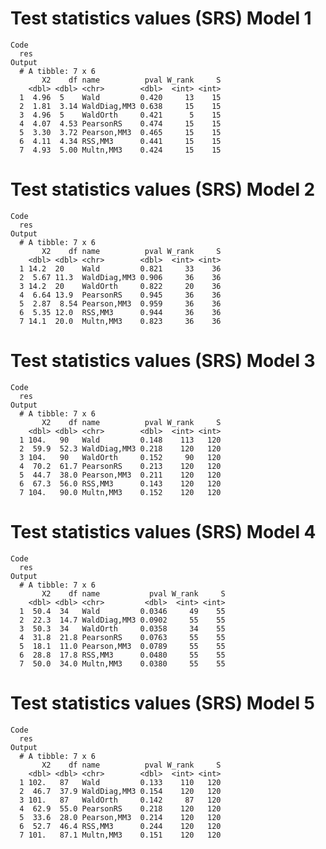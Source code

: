 # Test statistics values (SRS) Model 1

    Code
      res
    Output
      # A tibble: 7 x 6
           X2    df name          pval W_rank     S
        <dbl> <dbl> <chr>        <dbl>  <int> <int>
      1  4.96  5    Wald         0.420     13    15
      2  1.81  3.14 WaldDiag,MM3 0.638     15    15
      3  4.96  5    WaldOrth     0.421      5    15
      4  4.07  4.53 PearsonRS    0.474     15    15
      5  3.30  3.72 Pearson,MM3  0.465     15    15
      6  4.11  4.34 RSS,MM3      0.441     15    15
      7  4.93  5.00 Multn,MM3    0.424     15    15

# Test statistics values (SRS) Model 2

    Code
      res
    Output
      # A tibble: 7 x 6
           X2    df name          pval W_rank     S
        <dbl> <dbl> <chr>        <dbl>  <int> <int>
      1 14.2  20    Wald         0.821     33    36
      2  5.67 11.3  WaldDiag,MM3 0.906     36    36
      3 14.2  20    WaldOrth     0.822     20    36
      4  6.64 13.9  PearsonRS    0.945     36    36
      5  2.87  8.54 Pearson,MM3  0.959     36    36
      6  5.35 12.0  RSS,MM3      0.944     36    36
      7 14.1  20.0  Multn,MM3    0.823     36    36

# Test statistics values (SRS) Model 3

    Code
      res
    Output
      # A tibble: 7 x 6
           X2    df name          pval W_rank     S
        <dbl> <dbl> <chr>        <dbl>  <int> <int>
      1 104.   90   Wald         0.148    113   120
      2  59.9  52.3 WaldDiag,MM3 0.218    120   120
      3 104.   90   WaldOrth     0.152     90   120
      4  70.2  61.7 PearsonRS    0.213    120   120
      5  44.7  38.0 Pearson,MM3  0.211    120   120
      6  67.3  56.0 RSS,MM3      0.143    120   120
      7 104.   90.0 Multn,MM3    0.152    120   120

# Test statistics values (SRS) Model 4

    Code
      res
    Output
      # A tibble: 7 x 6
           X2    df name           pval W_rank     S
        <dbl> <dbl> <chr>         <dbl>  <int> <int>
      1  50.4  34   Wald         0.0346     49    55
      2  22.3  14.7 WaldDiag,MM3 0.0902     55    55
      3  50.3  34   WaldOrth     0.0358     34    55
      4  31.8  21.8 PearsonRS    0.0763     55    55
      5  18.1  11.0 Pearson,MM3  0.0789     55    55
      6  28.8  17.8 RSS,MM3      0.0480     55    55
      7  50.0  34.0 Multn,MM3    0.0380     55    55

# Test statistics values (SRS) Model 5

    Code
      res
    Output
      # A tibble: 7 x 6
           X2    df name          pval W_rank     S
        <dbl> <dbl> <chr>        <dbl>  <int> <int>
      1 102.   87   Wald         0.133    110   120
      2  46.7  37.9 WaldDiag,MM3 0.154    120   120
      3 101.   87   WaldOrth     0.142     87   120
      4  62.9  55.0 PearsonRS    0.218    120   120
      5  33.6  28.0 Pearson,MM3  0.214    120   120
      6  52.7  46.4 RSS,MM3      0.244    120   120
      7 101.   87.1 Multn,MM3    0.151    120   120


